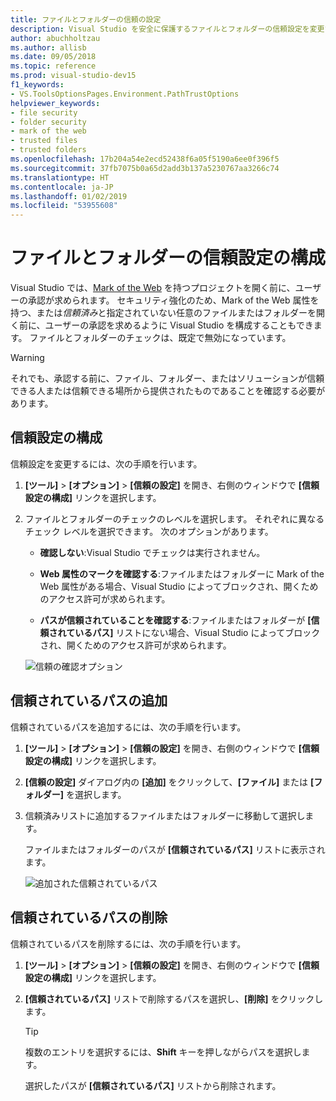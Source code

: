 ```yaml
---
title: ファイルとフォルダーの信頼の設定
description: Visual Studio を安全に保護するファイルとフォルダーの信頼設定を変更する方法について説明します。
author: abuchholtzau
ms.author: allisb
ms.date: 09/05/2018
ms.topic: reference
ms.prod: visual-studio-dev15
f1_keywords:
- VS.ToolsOptionsPages.Environment.PathTrustOptions
helpviewer_keywords:
- file security
- folder security
- mark of the web
- trusted files
- trusted folders
ms.openlocfilehash: 17b204a54e2ecd52438f6a05f5190a6ee0f396f5
ms.sourcegitcommit: 37fb7075b0a65d2add3b137a5230767aa3266c74
ms.translationtype: HT
ms.contentlocale: ja-JP
ms.lasthandoff: 01/02/2019
ms.locfileid: "53955608"
---
```

# <a name="configure-trust-settings-for-files-and-folders"></a>ファイルとフォルダーの信頼設定の構成

Visual Studio では、[Mark of the Web](/previous-versions/windows/internet-explorer/ie-developer/compatibility/ms537628(v=vs.85)) を持つプロジェクトを開く前に、ユーザーの承認が求められます。 セキュリティ強化のため、Mark of the Web 属性を持つ、または*信頼済み*と指定されていない任意のファイルまたはフォルダーを開く前に、ユーザーの承認を求めるように Visual Studio を構成することもできます。 ファイルとフォルダーのチェックは、既定で無効になっています。

> [!WARNING]
> それでも、承認する前に、ファイル、フォルダー、またはソリューションが信頼できる人または信頼できる場所から提供されたものであることを確認する必要があります。

## <a name="configure-trust-settings"></a>信頼設定の構成

信頼設定を変更するには、次の手順を行います。

1. **[ツール]** > **[オプション]** > **[信頼の設定]** を開き、右側のウィンドウで **[信頼設定の構成]** リンクを選択します。

2. ファイルとフォルダーのチェックのレベルを選択します。 それぞれに異なるチェック レベルを選択できます。 次のオプションがあります。

   * **確認しない**:Visual Studio でチェックは実行されません。

   * **Web 属性のマークを確認する**:ファイルまたはフォルダーに Mark of the Web 属性がある場合、Visual Studio によってブロックされ、開くためのアクセス許可が求められます。

   * **パスが信頼されていることを確認する**:ファイルまたはフォルダーが **[信頼されているパス]** リストにない場合、Visual Studio によってブロックされ、開くためのアクセス許可が求められます。

   ![信頼の確認オプション](media/trust-settings.png)

## <a name="add-trusted-paths"></a>信頼されているパスの追加

信頼されているパスを追加するには、次の手順を行います。

1. **[ツール]** > **[オプション]** > **[信頼の設定]** を開き、右側のウィンドウで **[信頼設定の構成]** リンクを選択します。

2. **[信頼の設定]** ダイアログ内の **[追加]** をクリックして、**[ファイル]** または **[フォルダー]** を選択します。

3. 信頼済みリストに追加するファイルまたはフォルダーに移動して選択します。

   ファイルまたはフォルダーのパスが **[信頼されているパス]** リストに表示されます。

   ![追加された信頼されているパス](media/trusted-paths.png)

## <a name="remove-trusted-paths"></a>信頼されているパスの削除

信頼されているパスを削除するには、次の手順を行います。

1. **[ツール]** > **[オプション]** > **[信頼の設定]** を開き、右側のウィンドウで **[信頼設定の構成]** リンクを選択します。

2. **[信頼されているパス]** リストで削除するパスを選択し、**[削除]** をクリックします。

   > [!TIP]
   > 複数のエントリを選択するには、**Shift** キーを押しながらパスを選択します。

   選択したパスが **[信頼されているパス]** リストから削除されます。
